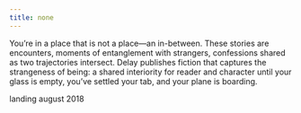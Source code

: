 ```yaml
---
title: none
---
```


You’re in a place that is not a place—an in-between. These stories are encounters, moments of entanglement with strangers, confessions shared as two trajectories intersect. Delay publishes fiction that captures the strangeness of being: a shared interiority for reader and character until your glass is empty, you’ve settled your tab, and your plane is boarding.

landing august 2018
